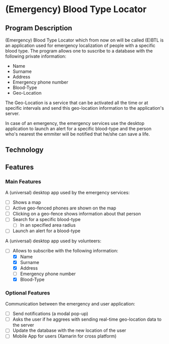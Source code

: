 # (Emergency) Blood Type Locator

## Program Description
(Emergency) Blood Type Locator which from now on will be called (E)BTL is an application used for emergency localization of people with a specific blood type.
The program allows one to suscribe to a database with the following private information:
* Name
* Surname
* Address
* Emergency phone number
* Blood-Type
* Geo-Location

The Geo-Location is a service that can be activated all the time or at specific intervals and send this geo-location information to the application's server.

In case of an emergency, the emergency services use the desktop application to launch an alert for a specific blood-type and the person who's nearest the emmiter will be notified that he/she can save a life.

## Technology

## Features
### Main Features

A (universal) desktop app used by the emergency services:
* [ ]  Shows a map
* [ ]  Active geo-fenced phones are shown on the map
* [ ]  Clicking on a geo-fence shows information about that person
* [ ]  Search for a specific blood-type
     * [ ] In an specified area radius
* [ ]  Launch an alert for a blood-type

A (universal) desktop app used by volunteers:
* [ ] Allows to subscribe with the following information:
    * [x] Name
    * [x] Surname
    * [x] Address
    * [ ] Emergency phone number
    * [x] Blood-Type

### Optional Features

Communication between the emergency and user application:
* [ ] Send notifications (a modal pop-up)
* [ ] Asks the user if he aggrees with sending real-time geo-location data to the server
* [ ] Update the database with the new location of the user    
* [ ] Mobile App for users (Xamarin for cross platform)
